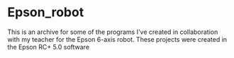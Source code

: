 # Epson_robot

This is an archive for some of the programs I've created in collaboration with my teacher for the Epson 6-axis robot.
These projects were created in the Epson RC+ 5.0 software
